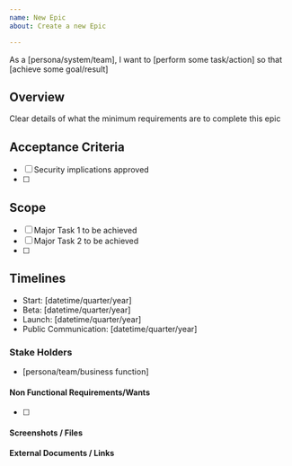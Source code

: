 ```yaml
---
name: New Epic
about: Create a new Epic

---
```

As a [persona/system/team],
I want to [perform some task/action]
so that [achieve some goal/result]

## Overview
Clear details of what the minimum requirements are to complete this epic

## Acceptance Criteria

- [ ] Security implications approved
- [ ]

## Scope
- [ ] Major Task 1 to be achieved
- [ ] Major Task 2 to be achieved
- [ ] 

## Timelines
- Start: [datetime/quarter/year]
- Beta: [datetime/quarter/year]
- Launch: [datetime/quarter/year]
- Public Communication: [datetime/quarter/year]

### Stake Holders
- [persona/team/business function]

#### Non Functional Requirements/Wants
- [ ] 

#### Screenshots / Files

#### External Documents / Links

